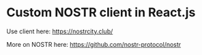 # Custom NOSTR client in React.js

Use client here: https://nostrcity.club/

More on NOSTR here: https://github.com/nostr-protocol/nostr
